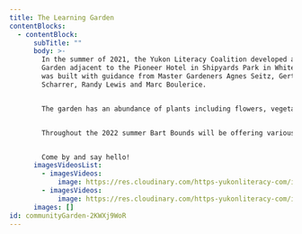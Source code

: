 ```yaml
---
title: The Learning Garden
contentBlocks:
  - contentBlock:
      subTitle: ""
      body: >-
        In the summer of 2021, the Yukon Literacy Coalition developed a Learning
        Garden adjacent to the Pioneer Hotel in Shipyards Park in Whitehorse. It
        was built with guidance from Master Gardeners Agnes Seitz, Gertie
        Scharrer, Randy Lewis and Marc Boulerice. 


        The garden has an abundance of plants including flowers, vegetables, fruit trees, berries and a bed for traditional healing plants. Some of the plants were donated by local gardeners  Joan Oram, Diana Mulloy, Miriam Kazami and Shawn Verrier.


        Throughout the 2022 summer Bart Bounds will be offering various gardening workshops on Thursday evenings in the garden. Topics such as seed starting, watering and fertilizing, harvesting and composting. 


        Come by and say hello!
      imagesVideosList:
        - imagesVideos:
            image: https://res.cloudinary.com/https-yukonliteracy-com/image/upload/q_35/v1659478141/IMG_8483_pm5ge3.heic
        - imagesVideos:
            image: https://res.cloudinary.com/https-yukonliteracy-com/image/upload/q_35/v1659478142/IMG_8482_hrxwzb.heic
      images: []
id: communityGarden-2KWXj9WoR
---
```

